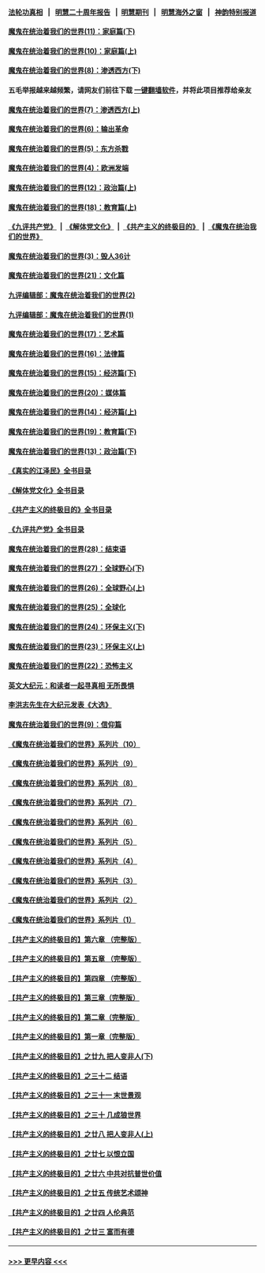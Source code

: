 #### [法轮功真相](https://github.com/gfw-breaker/truth/blob/master/README.md?t=0) &nbsp;&nbsp;|&nbsp;&nbsp; [明慧二十周年报告](https://github.com/gfw-breaker/mh-reports/blob/master/README.md?t=0) &nbsp;&nbsp;|&nbsp;&nbsp;[明慧期刊](https://github.com/gfw-breaker/mh-qikan) &nbsp;&nbsp;|&nbsp;&nbsp; [明慧海外之窗](https://github.com/gfw-breaker/mh-news/blob/master/README.md?t=0) &nbsp;&nbsp;|&nbsp;&nbsp; [神韵特别报道](https://github.com/gfw-breaker/mh-news/blob/master/shenyun.md?t=0)
#### [魔鬼在统治着我们的世界(11)：家庭篇(下)](../pages/nsc422/n10440961.md?t=01070043) 
#### [魔鬼在统治着我们的世界(10)：家庭篇(上)](../pages/nsc422/n10435448.md?t=01070043) 
#### [魔鬼在统治着我们的世界(8)：渗透西方(下)](../pages/nsc422/n10429603.md?t=01070043) 
#### 五毛举报越来越频繁，请网友们前往下载 [一键翻墙软件](https://github.com/gfw-breaker/ssr-accounts)，并将此项目推荐给亲友
#### [魔鬼在统治着我们的世界(7)：渗透西方(上)](../pages/nsc422/n10426013.md?t=01070043) 
#### [魔鬼在统治着我们的世界(6)：输出革命](../pages/nsc422/n10421536.md?t=01070043) 
#### [魔鬼在统治着我们的世界(5)：东方杀戮](../pages/nsc422/n10417707.md?t=01070043) 
#### [魔鬼在统治着我们的世界(4)：欧洲发端](../pages/nsc422/n10414890.md?t=01070043) 
#### [魔鬼在统治着我们的世界(12)：政治篇(上)](../pages/nsc422/n10444576.md?t=01070043) 
#### [魔鬼在统治着我们的世界(18)：教育篇(上)](../pages/nsc422/n10526970.md?t=01070043) 
#### [《九评共产党》](https://github.com/begood0513/9ping.md/blob/master/README.md) &nbsp;|&nbsp; [《解体党文化》](../../../../jtdwh.md/blob/master/README.md)  &nbsp;|&nbsp; [《共产主义的终极目的》](../../../../gczydzjmd.md/blob/master/README.md) &nbsp;|&nbsp; [《魔鬼在统治我们的世界》](../../../../mgztzwmdsj.md/blob/master/README.md) 
#### [魔鬼在统治着我们的世界(3)：毁人36计](../pages/nsc422/n10411583.md?t=01070043) 
#### [魔鬼在统治着我们的世界(21)：文化篇](../pages/nsc422/n10597706.md?t=01070043) 
#### [九评编辑部：魔鬼在统治着我们的世界(2)](../pages/nsc422/n10410036.md?t=01070043) 
#### [九评编辑部：魔鬼在统治着我们的世界(1)](../pages/nsc422/n10406825.md?t=01070043) 
#### [魔鬼在统治着我们的世界(17)：艺术篇](../pages/nsc422/n10499093.md?t=01070043) 
#### [魔鬼在统治着我们的世界(16)：法律篇](../pages/nsc422/n10485969.md?t=01070043) 
#### [魔鬼在统治着我们的世界(15)：经济篇(下)](../pages/nsc422/n10469975.md?t=01070043) 
#### [魔鬼在统治着我们的世界(20)：媒体篇](../pages/nsc422/n10586579.md?t=01070043) 
#### [魔鬼在统治着我们的世界(14)：经济篇(上)](../pages/nsc422/n10457370.md?t=01070043) 
#### [魔鬼在统治着我们的世界(19)：教育篇(下)](../pages/nsc422/n10564808.md?t=01070043) 
#### [魔鬼在统治着我们的世界(13)：政治篇(下)](../pages/nsc422/n10448270.md?t=01070043) 
#### [《真实的江泽民》全书目录](../pages/nsc422/n13721399.md?t=01070043) 
#### [《解体党文化》全书目录](../pages/nsc422/n13721157.md?t=01070043) 
#### [《共产主义的终极目的》全书目录](../pages/nsc422/n13721048.md?t=01070043) 
#### [《九评共产党》全书目录](../pages/nsc422/n13708085.md?t=01070043) 
#### [魔鬼在统治着我们的世界(28)：结束语](../pages/nsc422/n10936246.md?t=01070043) 
#### [魔鬼在统治着我们的世界(27)：全球野心(下)](../pages/nsc422/n10928319.md?t=01070043) 
#### [魔鬼在统治着我们的世界(26)：全球野心(上)](../pages/nsc422/n10900318.md?t=01070043) 
#### [魔鬼在统治着我们的世界(25)：全球化](../pages/nsc422/n10788205.md?t=01070043) 
#### [魔鬼在统治着我们的世界(24)：环保主义(下)](../pages/nsc422/n10695307.md?t=01070043) 
#### [魔鬼在统治着我们的世界(23)：环保主义(上)](../pages/nsc422/n10688613.md?t=01070043) 
#### [魔鬼在统治着我们的世界(22)：恐怖主义](../pages/nsc422/n10614727.md?t=01070043) 
#### [英文大纪元：和读者一起寻真相 无所畏惧](../pages/nsc422/n12542027.md?t=01070043) 
#### [李洪志先生在大纪元发表《大选》](../pages/nsc422/n12534746.md?t=01070043) 
#### [魔鬼在统治着我们的世界(9)：信仰篇](../pages/nsc422/n10432159.md?t=01070043) 
#### [《魔鬼在统治着我们的世界》系列片（10）](../pages/nsc422/n12292670.md?t=01070043) 
#### [《魔鬼在统治着我们的世界》系列片（9）](../pages/nsc422/n12290859.md?t=01070043) 
#### [《魔鬼在统治着我们的世界》系列片（8）](../pages/nsc422/n12287445.md?t=01070043) 
#### [《魔鬼在统治着我们的世界》系列片（7）](../pages/nsc422/n12283425.md?t=01070043) 
#### [《魔鬼在统治着我们的世界》系列片（6）](../pages/nsc422/n12282314.md?t=01070043) 
#### [《魔鬼在统治着我们的世界》系列片（5）](../pages/nsc422/n12281419.md?t=01070043) 
#### [《魔鬼在统治着我们的世界》系列片（4）](../pages/nsc422/n12274024.md?t=01070043) 
#### [《魔鬼在统治着我们的世界》系列片（3）](../pages/nsc422/n12271322.md?t=01070043) 
#### [《魔鬼在统治着我们的世界》系列片（2）](../pages/nsc422/n12269049.md?t=01070043) 
#### [《魔鬼在统治着我们的世界》系列片（1）](../pages/nsc422/n12267575.md?t=01070043) 
#### [【共产主义的终极目的】第六章 （完整版）](../pages/nsc422/n11428913.md?t=01070043) 
#### [【共产主义的终极目的】第五章 （完整版）](../pages/nsc422/n11428912.md?t=01070043) 
#### [【共产主义的终极目的】第四章 （完整版）](../pages/nsc422/n11428907.md?t=01070043) 
#### [【共产主义的终极目的】第三章（完整版）](../pages/nsc422/n11428848.md?t=01070043) 
#### [【共产主义的终极目的】第二章（完整版）](../pages/nsc422/n11428831.md?t=01070043) 
#### [【共产主义的终极目的】第一章（完整版）](../pages/nsc422/n11417651.md?t=01070043) 
#### [【共产主义的终极目的】之廿九 把人变非人(下)](../pages/nsc422/n11344140.md?t=01070043) 
#### [【共产主义的终极目的】之三十二 结语](../pages/nsc422/n11360535.md?t=01070043) 
#### [【共产主义的终极目的】之三十一 末世景观](../pages/nsc422/n11351129.md?t=01070043) 
#### [【共产主义的终极目的】之三十 几成狼世界](../pages/nsc422/n11348280.md?t=01070043) 
#### [【共产主义的终极目的】之廿八 把人变非人(上)](../pages/nsc422/n11340492.md?t=01070043) 
#### [【共产主义的终极目的】之廿七 以恨立国](../pages/nsc422/n11336944.md?t=01070043) 
#### [【共产主义的终极目的】之廿六 中共对抗普世价值](../pages/nsc422/n11324785.md?t=01070043) 
#### [【共产主义的终极目的】之廿五 传统艺术颂神](../pages/nsc422/n11296396.md?t=01070043) 
#### [【共产主义的终极目的】之廿四 人伦典范](../pages/nsc422/n11296397.md?t=01070043) 
#### [【共产主义的终极目的】之廿三 富而有德](../pages/nsc422/n11283598.md?t=01070043) 

----
#### [ >>> 更早内容 <<< ](../indexes/nsc422-earlier.md)
